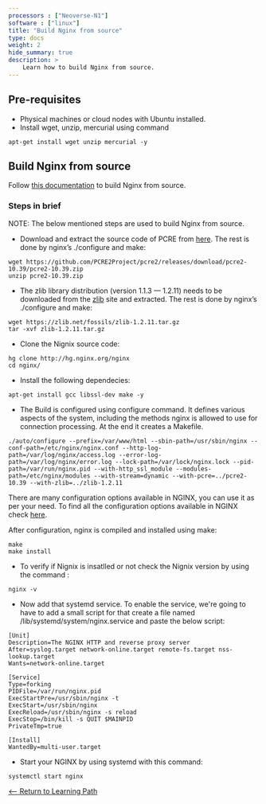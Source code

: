 ```yaml
---
processors : ["Neoverse-N1"]
software : ["linux"]
title: "Build Nginx from source"
type: docs
weight: 2
hide_summary: true
description: >
    Learn how to build Nginx from source.
---
```


## Pre-requisites

* Physical machines or cloud nodes with Ubuntu installed.
* Install wget, unzip, mercurial using command
```console
apt-get install wget unzip mercurial -y
```

## Build Nginx from source

Follow [this documentation](http://nginx.org/en/docs/configure.html) to build Nginx from source.

### Steps in brief

NOTE: The below mentioned steps are used to build Nginx from source.

* Download and extract the source code of PCRE from [here](http://www.pcre.org/). The rest is done by nginx’s ./configure and make:

```console
wget https://github.com/PCRE2Project/pcre2/releases/download/pcre2-10.39/pcre2-10.39.zip
unzip pcre2-10.39.zip
```

* The zlib library distribution (version 1.1.3 — 1.2.11) needs to be downloaded from the [zlib](https://zlib.net/fossils/) site and extracted. The rest is done by nginx’s ./configure and make:

```console
wget https://zlib.net/fossils/zlib-1.2.11.tar.gz
tar -xvf zlib-1.2.11.tar.gz
```

* Clone the Nignix source code:

```console
hg clone http://hg.nginx.org/nginx
cd nginx/
```

* Install the following dependecies:

```console
apt-get install gcc libssl-dev make -y
```

* The Build is configured using configure command. It defines various aspects of the system, including the methods nginx is allowed to use for connection processing. At the end it creates a Makefile.

```console
./auto/configure --prefix=/var/www/html --sbin-path=/usr/sbin/nginx --conf-path=/etc/nginx/nginx.conf --http-log-path=/var/log/nginx/access.log --error-log-path=/var/log/nginx/error.log --lock-path=/var/lock/nginx.lock --pid-path=/var/run/nginx.pid --with-http_ssl_module --modules-path=/etc/nginx/modules --with-stream=dynamic --with-pcre=../pcre2-10.39 --with-zlib=../zlib-1.2.11
```
There are many configuration options available in NGINX, you can use it as per your need. To find all the configuration options available in NGINX check [here](http://nginx.org/en/docs/configure.html).

After configuration, nginx is compiled and installed using make:

```console
make
make install
```

* To verify if Nignix is insatlled or not check the Nignix version by using the command :

```console
nginx -v
```

* Now add that systemd service. To enable the service, we're going to have to add a small script for that create a file named /lib/systemd/system/nginx.service and paste the below script:

```console
[Unit]
Description=The NGINX HTTP and reverse proxy server
After=syslog.target network-online.target remote-fs.target nss-lookup.target
Wants=network-online.target

[Service]
Type=forking
PIDFile=/var/run/nginx.pid
ExecStartPre=/usr/sbin/nginx -t
ExecStart=/usr/sbin/nginx
ExecReload=/usr/sbin/nginx -s reload
ExecStop=/bin/kill -s QUIT $MAINPID
PrivateTmp=true

[Install]
WantedBy=multi-user.target
```

* Start your NGINX by using systemd with this command:

```console
systemctl start nginx
```

[<-- Return to Learning Path](/content/en/cloud/clair/#sections)
